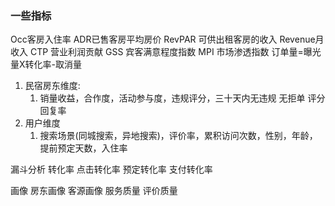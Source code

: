 ### 一些指标
Occ客房入住率 
ADR已售客房平均房价 
RevPAR 可供出租客房的收入 
Revenue月收入
CTP 营业利润贡献
GSS 宾客满意程度指数
MPI 市场渗透指数 
订单量=曝光量X转化率-取消量
1. 民宿房东维度:
   1. 销量收益，合作度，活动参与度，违规评分，三十天内无违规 无拒单 评分 回复率 
2. 用户维度
   1. 搜索场景(同城搜索，异地搜索)，评价率，累积访问次数，性别，年龄，提前预定天数，入住率



漏斗分析
转化率
点击转化率 预定转化率 支付转化率 


画像
房东画像
客源画像
服务质量
评价质量



